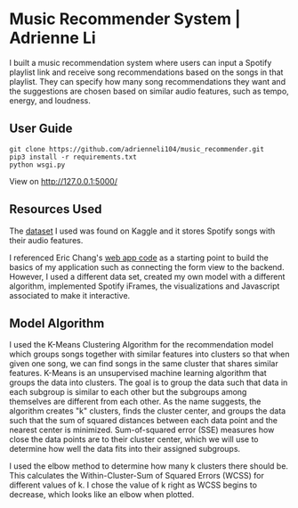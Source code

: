 # Music Recommender System | Adrienne Li

I built a music recommendation system where users can input a Spotify playlist link and receive song recommendations based on the songs in that playlist. 
They can specify how many song recommendations they want and the suggestions are chosen based on similar audio features, such as tempo, energy, and loudness.  
## User Guide
```
git clone https://github.com/adrienneli104/music_recommender.git
pip3 install -r requirements.txt
python wsgi.py
```
View on http://127.0.0.1:5000/
## Resources Used
The [dataset](https://www.kaggle.com/datasets/maharshipandya/-spotify-tracks-dataset/) I used was found on Kaggle and it stores Spotify songs with their audio features.  <br>

I referenced Eric Chang's [web app code](https://github.com/enjuichang/PracticalDataScience-ENCA/tree/main) as a starting point to build the basics of my application such
as connecting the form view to the backend. However, I used a different data set, created my own model with a different algorithm, implemented Spotify iFrames, 
the visualizations and Javascript associated to make it interactive. 

## Model Algorithm
I used the K-Means Clustering Algorithm for the recommendation model which groups songs together with similar features into clusters so that when given one song, 
we can find songs in the same cluster that shares similar features. K-Means is an unsupervised machine learning algorithm that groups the data into clusters. 
The goal is to group the data such that data in each subgroup is similar to each other but the subgroups among themselves are different from each other. 
As the name suggests, the algorithm creates "k" clusters, finds the cluster center, and groups the data such that the sum of squared distances between each data 
point and the nearest center is minimized. Sum-of-squared error (SSE) measures how close the data points are to their cluster center, which we will use to 
determine how well the data fits into their assigned subgroups. <br>

I used the elbow method to determine how many k clusters there should be. This calculates the Within-Cluster-Sum of Squared Errors (WCSS) for different values of k.
I chose the value of k right as WCSS begins to decrease, which looks like an elbow when plotted. 

